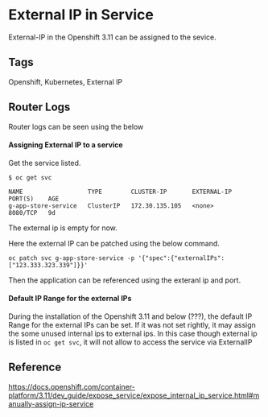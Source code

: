 # External IP in Service

External-IP in the Openshift 3.11 can be assigned to the sevice.

## Tags

Openshift, Kubernetes, External IP

## Router Logs

Router logs can be seen using the below 

#### Assigning External IP to a service

Get the service listed.
```
$ oc get svc

NAME                  TYPE        CLUSTER-IP       EXTERNAL-IP   PORT(S)    AGE
g-app-store-service   ClusterIP   172.30.135.105   <none>        8080/TCP   9d

```
The external ip is empty for now.

Here the external IP can be patched using the below command. 
```
oc patch svc g-app-store-service -p '{"spec":{"externalIPs":["123.333.323.339"]}}'
```

Then the application can be referenced using the exteranl ip and port.

#### Default IP Range for the external IPs

During the installation of the Openshift 3.11 and below (???), the default IP Range for the external IPs can be set. If it was not set rightly, it may assign the some unused internal ips to external ips. In this case though external ip is listed in  `oc get svc`, it will not allow to access the service via ExternalIP

## Reference

https://docs.openshift.com/container-platform/3.11/dev_guide/expose_service/expose_internal_ip_service.html#manually-assign-ip-service

